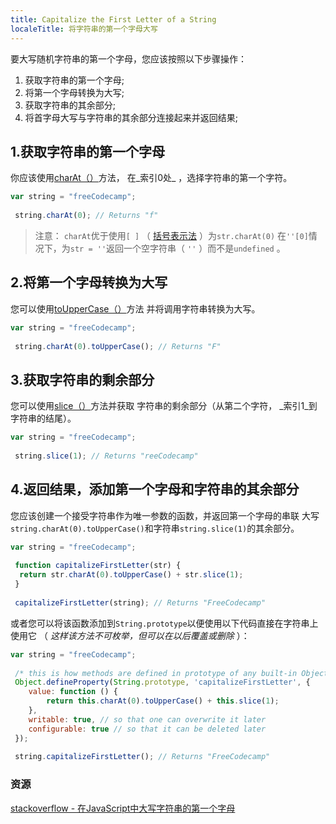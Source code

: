 ```yaml
---
title: Capitalize the First Letter of a String
localeTitle: 将字符串的第一个字母大写
---
```

要大写随机字符串的第一个字母，您应该按照以下步骤操作：

1.  获取字符串的第一个字母;
2.  将第一个字母转换为大写;
3.  获取字符串的其余部分;
4.  将首字母大写与字符串的其余部分连接起来并返回结果;

## 1.获取字符串的第一个字母

你应该使用[charAt（）](http://forum.freecodecamp.com/t/javascript-string-prototype-charat/15932)方法， 在_索引0处_ ，选择字符串的第一个字符。

```javascript
var string = "freeCodecamp"; 
 
 string.charAt(0); // Returns "f" 
```

> 注意： `charAt`优于使用`[ ]` （ [括号表示法](http://forum.freecodecamp.com/t/javascript-string-prototype-touppercase/15950) ）为`str.charAt(0)` 在`''[0]`情况下，为`str = ''`返回一个空字符串（ _`''`_ ）而不是`undefined` 。

## 2.将第一个字母转换为大写

您可以使用[toUpperCase（）](http://forum.freecodecamp.com/t/javascript-string-prototype-touppercase/15950)方法 并将调用字符串转换为大写。

```javascript
var string = "freeCodecamp"; 
 
 string.charAt(0).toUpperCase(); // Returns "F" 
```

## 3.获取字符串的剩余部分

您可以使用[slice（）](https://github.com/freecodecamp/freecodecamp/wiki/js-array-prototype-slice)方法并获取 字符串的剩余部分（从第二个字符， _索引1_到字符串的结尾）。

```javascript
var string = "freeCodecamp"; 
 
 string.slice(1); // Returns "reeCodecamp" 
```

## 4.返回结果，添加第一个字母和字符串的其余部分

您应该创建一个接受字符串作为唯一参数的函数，并返回第一个字母的串联 大写`string.charAt(0).toUpperCase()`和字符串`string.slice(1)`的其余部分。

```javascript
var string = "freeCodecamp"; 
 
 function capitalizeFirstLetter(str) { 
  return str.charAt(0).toUpperCase() + str.slice(1); 
 } 
 
 capitalizeFirstLetter(string); // Returns "FreeCodecamp" 
```

或者您可以将该函数添加到`String.prototype`以便使用以下代码直接在字符串上使用它 （ _这样该方法不可枚举，但可以在以后覆盖或删除_ ）：

```javascript
var string = "freeCodecamp"; 
 
 /* this is how methods are defined in prototype of any built-in Object */ 
 Object.defineProperty(String.prototype, 'capitalizeFirstLetter', { 
    value: function () { 
        return this.charAt(0).toUpperCase() + this.slice(1); 
    }, 
    writable: true, // so that one can overwrite it later 
    configurable: true // so that it can be deleted later 
 }); 
 
 string.capitalizeFirstLetter(); // Returns "FreeCodecamp" 
```

### 资源

[stackoverflow - 在JavaScript中大写字符串的第一个字母](http://stackoverflow.com/questions/1026069/capitalize-the-first-letter-of-string-in-javascript/1026087#1026087)